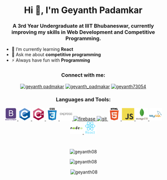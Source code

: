 <h1 align="center">Hi 👋, I'm Geyanth Padamkar</h1>
<h3 align="center">A 3rd Year Undergraduate at IIIT Bhubaneswar, currently improving my skills in Web Development and Competitive Programming.</h3>

<!-- About -->

- 🌱 I’m currently learning **React**
- 💬 Ask me about **competitive programming**
- ⚡ Always have fun with **Programming**

<!-- Social Icons -->

<h3 align="center">Connect with me:</h3>
<p align="center">
<a href="https://www.linkedin.com/in/geyanth-padmakar-01834a220" target="blank"><img align="center" src="https://raw.githubusercontent.com/rahuldkjain/github-profile-readme-generator/master/src/images/icons/Social/linked-in-alt.svg" alt="geyanth padmakar" height="30" width="40" /></a>
<a href="https://instagram.com/geyanth_padmakar" target="blank"><img align="center" src="https://raw.githubusercontent.com/rahuldkjain/github-profile-readme-generator/master/src/images/icons/Social/instagram.svg" alt="geyanth_padmakar" height="30" width="40" /></a>
<a href="https://www.codechef.com/users/geyanth73054" target="blank"><img align="center" src="https://cdn.jsdelivr.net/npm/simple-icons@3.1.0/icons/codechef.svg" alt="geyanth73054" height="30" width="40" /></a>
</p>

<!-- Skills -->

<h3 align="center" >Languages and Tools:</h3>
<p align="center" > <a href="https://getbootstrap.com" target="_blank"> <img src="https://raw.githubusercontent.com/devicons/devicon/master/icons/bootstrap/bootstrap-plain-wordmark.svg" alt="bootstrap" width="40" height="40"/> </a> <a href="https://www.cprogramming.com/" target="_blank"> <img src="https://raw.githubusercontent.com/devicons/devicon/master/icons/c/c-original.svg" alt="c" width="40" height="40"/> </a> <a href="https://www.w3schools.com/cpp/" target="_blank"> <img src="https://raw.githubusercontent.com/devicons/devicon/master/icons/cplusplus/cplusplus-original.svg" alt="cplusplus" width="40" height="40"/> </a> <a href="https://www.w3schools.com/css/" target="_blank"> <img src="https://raw.githubusercontent.com/devicons/devicon/master/icons/css3/css3-original-wordmark.svg" alt="css3" width="40" height="40"/> </a> <a href="https://expressjs.com" target="_blank"> <img src="https://raw.githubusercontent.com/devicons/devicon/master/icons/express/express-original-wordmark.svg" alt="express" width="40" height="40"/> </a> <a href="https://firebase.google.com/" target="_blank"> <img src="https://www.vectorlogo.zone/logos/firebase/firebase-icon.svg" alt="firebase" width="40" height="40"/> </a> <a href="https://git-scm.com/" target="_blank"> <img src="https://www.vectorlogo.zone/logos/git-scm/git-scm-icon.svg" alt="git" width="40" height="40"/> </a> <a href="https://www.w3.org/html/" target="_blank"> <img src="https://raw.githubusercontent.com/devicons/devicon/master/icons/html5/html5-original-wordmark.svg" alt="html5" width="40" height="40"/> </a> <a href="https://developer.mozilla.org/en-US/docs/Web/JavaScript" target="_blank"> <img src="https://raw.githubusercontent.com/devicons/devicon/master/icons/javascript/javascript-original.svg" alt="javascript" width="40" height="40"/> </a> <a href="https://www.mongodb.com/" target="_blank"> <img src="https://raw.githubusercontent.com/devicons/devicon/master/icons/mongodb/mongodb-original-wordmark.svg" alt="mongodb" width="40" height="40"/> </a> <a href="https://www.mysql.com/" target="_blank"> <img src="https://raw.githubusercontent.com/devicons/devicon/master/icons/mysql/mysql-original-wordmark.svg" alt="mysql" width="40" height="40"/> </a> <a href="https://nodejs.org" target="_blank"> <img src="https://raw.githubusercontent.com/devicons/devicon/master/icons/nodejs/nodejs-original-wordmark.svg" alt="nodejs" width="40" height="40"/> </a> <a href="https://reactjs.org/" target="_blank"> <img src="https://raw.githubusercontent.com/devicons/devicon/master/icons/react/react-original-wordmark.svg" alt="react" width="40" height="40"/> </a> </p>
<br />
<!-- Stats -->

<p align="center"> <img src="https://komarev.com/ghpvc/?username=geyanth08&label=Profile%20views&color=0e75b6&style=flat" alt="geyanth08" /> </p>
<p align="center"><img align="center" src="https://github-readme-stats.vercel.app/api/top-langs?username=geyanth08&show_icons=true&locale=en&layout=compact" alt="geyanth08" /></p>
<p align="center">&nbsp;<img align="center" src="https://github-readme-stats.vercel.app/api?username=geyanth08&show_icons=true&locale=en" alt="geyanth08" /></p>
